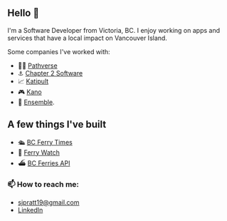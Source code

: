 ## Hello 👋

I'm a Software Developer from Victoria, BC. I enjoy working on apps and services that have a local impact on Vancouver Island.

Some companies I've worked with:

- 🧑‍🔬 [Pathverse](https://www.pathverse.ca/)
- ⚓️ [Chapter 2 Software](https://www.chapter2software.com/)
- 📈 [Katipult](https://www.katipult.com/)
- 🎮 [Kano](https://www.kanoapps.com/)
- 🧩 [Ensemble](https://www.ensemble.com/).

## A few things I've built

- 🛳️ [BC Ferry Times](https://apps.apple.com/ca/app/id1615899209)
- 📍 [Ferry Watch](https://apps.apple.com/ca/app/ferry-watch/id6446906912)
- ⛴️ [BC Ferries API](https://bcferriesapi.ca)

### 📫 How to reach me: 
- sjpratt19@gmail.com
- [LinkedIn](https://www.linkedin.com/in/sam-pratt-7045401b6/)
